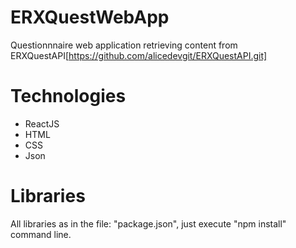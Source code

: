 # ERXQuestWebApp
Questionnnaire web application retrieving content from ERXQuestAPI[https://github.com/alicedevgit/ERXQuestAPI.git] 

# Technologies
- ReactJS
- HTML
- CSS
- Json

# Libraries
All libraries as in the file: "package.json", just execute "npm install" command line.

